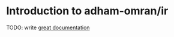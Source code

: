 # Introduction to adham-omran/ir

TODO: write [great documentation](http://jacobian.org/writing/what-to-write/)
